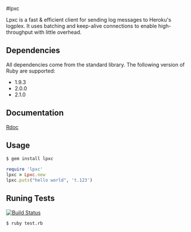 #lpxc

Lpxc is a fast & efficient client for sending log messages to Heroku's logplex. It uses batching and keep-alive connections to enable high-throughput with little overhead.

## Dependencies
All dependencies come from the standard library. The following version of Ruby are supported:

* 1.9.3
* 2.0.0
* 2.1.0

## Documentation

[Rdoc](http://rubydoc.info/github/ryandotsmith/lpxc/master/Lpxc)

## Usage

```bash
$ gem install lpxc
```

```ruby
require 'lpxc'
lpxc = Lpxc.new
lpxc.puts("hello world", 't.123')
```

## Runing Tests
[![Build Status](https://travis-ci.org/ryandotsmith/lpxc.png?branch=master)](https://travis-ci.org/ryandotsmith/lpxc)

```bash
$ ruby test.rb
```
